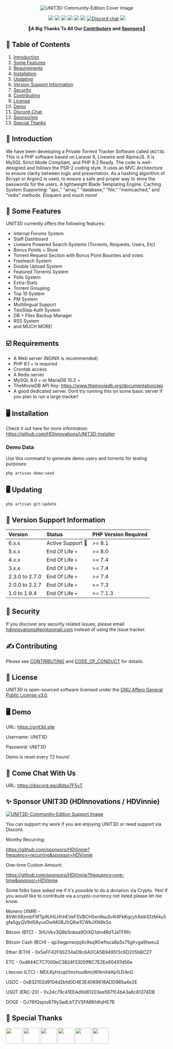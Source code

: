 <p align="center">
    <img src="https://i.postimg.cc/FKP2H5p4/Screen-Shot-2023-07-03-at-2-23-52-PM.png" alt="UNIT3D-Community-Edition Cover Image">
</p>

<p align="center">
<a href="http://laravel.com"><img src="https://img.shields.io/badge/Laravel-10-f4645f.svg" /></a> 
<a href="https://github.com/HDInnovations/UNIT3D/blob/master/LICENSE"><img src="https://img.shields.io/badge/License-AGPL%20v3.0-yellow.svg" /></a>
<a href="https://github.com/HDInnovations/UNIT3D-Community-Edition/actions/workflows/lint.yml/badge.svg"><img src="https://github.com/HDInnovations/UNIT3D-Community-Edition/actions/workflows/lint.yml/badge.svg" /></a>
<a href="https://github.com/HDInnovations/UNIT3D-Community-Edition/actions/workflows/phpunit-test.yml/badge.svg"><img src="https://github.com/HDInnovations/UNIT3D-Community-Edition/actions/workflows/phpunit-test.yml/badge.svg" /></a>
<a href="https://github.com/HDInnovations/UNIT3D-Community-Edition/actions/workflows/compile-assets-test.yml/badge.svg"><img src="https://github.com/HDInnovations/UNIT3D-Community-Edition/actions/workflows/compile-assets-test.yml/badge.svg" /></a>
<a href="https://github.com/HDInnovations/UNIT3D-Community-Edition/actions/workflows/larastan.yml/badge.svg"><img src="https://github.com/HDInnovations/UNIT3D-Community-Edition/actions/workflows/larastan.yml/badge.svg" /></a>  
<a href="https://discord.gg/J8dsx7F5yT"><img alt="Discord chat" src="https://img.shields.io/badge/discord-Chat%20Now-a29bfe.svg" /></a>
<a href="http://makeapullrequest.com"><img src="https://img.shields.io/badge/PRs-welcome-brightgreen.svg"></a>
</p>

<p align="center">
    🎉<b>A Big Thanks To All Our <a href="https://github.com/HDInnovations/UNIT3D-Community-Edition/graphs/contributors">Contributors</a> and <a href="https://github.com/sponsors/HDVinnie">Sponsors</a></b>🎉
</p>

## 📝 Table of Contents

1. [Introduction](#introduction)
2. [Some Features](#features)
3. [Requirements](#requirements)
4. [Installation](#installation)
5. [Updating](#updating)
6. [Version Support Information](#versions)
7. [Security](#security)
8. [Contributing](#contributing)
9. [License](#license)
10. [Demo](#demo)
11. [Discord-Chat](#chat)
12. [Sponsoring](#sponsor)
13. [Special Thanks](#thanks)


## <a name="introduction"></a> 🧐 Introduction

We have been developing a Private Torrent Tracker Software called `UNIT3D`. This is a PHP software based on Laravel 9, Livewire and AlpineJS. It is MySQL Strict Mode Compliant, and PHP 8.2 Ready. The code is well-designed and follows the PSR-2 coding style. It uses an MVC Architecture to ensure clarity between logic and presentation. As a hashing algorithm of Bcrypt or Argon2 is used, to ensure a safe and proper way to store the passwords for the users. A lightweight Blade Templating Engine. Caching System Supporting: "apc,” "array,” "database,” "file," "memcached," and "redis" methods. Eloquent and much more!

## <a name="features"></a> 💎 Some Features

UNIT3D currently offers the following features:
  - Internal Forums System
  - Staff Dashboard
  - Livewire Powered Search Systems (Torrents, Requests, Users, Etc)
  - Bonus Points + Store
  - Torrent Request Section with Bonus Point Bounties and votes
  - Freeleech System
  - Double Upload System
  - Featured Torrents System
  - Polls System
  - Extra-Stats
  - Torrent Grouping
  - Top 10 System
  - PM System
  - Multilingual Support
  - TwoStep Auth System
  - DB + Files Backup Manager
  - RSS System
  - and MUCH MORE!

## <a name="requirements"></a> ☑️ Requirements

- A Web server (NGINX is recommended)
- PHP 8.1 + is required
- Crontab access
- A Redis server
- MySQL 8.0 + or MariaDB 10.2 +
- TheMovieDB API Key: https://www.themoviedb.org/documentation/api
- A good dedicated server. Dont try running this on some basic server if you plan to run a large tracker!

## <a name="installation"></a> 🖥️ Installation

Check it out here for more information: https://github.com/HDInnovations/UNIT3D-Installer

### Demo Data

Use this command to generate demo users and torrents for testing purposes:

`php artisan demo:seed`

## <a name="updating"></a> 🖥️ Updating
`php artisan git:update`

## <a name="versions"></a> 🚨 Version Support Information
 Version     | Status                   | PHP Version Required
:------------|:-------------------------|:------------
 6.x.x       |  Active Support :rocket: | >= 8.1
 5.x.x       |  End Of Life :skull: | >= 8.0
 4.x.x       |  End Of Life :skull: | >= 7.4
 3.x.x       |  End Of Life :skull: | >= 7.4
 2.3.0 to 2.7.0|  End Of Life :skull: | >= 7.4
 2.0.0 to 2.2.7|  End Of Life :skull: | >= 7.3
 1.0 to 1.9.4|  End Of Life :skull:     | >= 7.1.3

## <a name="security"></a> 🔐 Security

If you discover any security related issues, please email hdinnovations@protonmail.com instead of using the issue tracker.

## <a name="contributing"></a> ✍️ Contributing

Please see [CONTRIBUTING](CONTRIBUTING.md) and [CODE_OF_CONDUCT](CODE_OF_CONDUCT.md) for details.

## <a name="license"></a> 📝 License

UNIT3D is open-sourced software licensed under the [GNU Affero General Public License v3.0](https://github.com/HDInnovations/UNIT3D/blob/master/LICENSE).

## <a name="demo"></a>  🖥️ Demo

URL: https://unit3d.site

Username: UNIT3D

Password: UNIT3D

Demo is reset every 72 hours!

## <a name="chat"></a>  💬 Come Chat With Us

URL: https://discord.gg/J8dsx7F5yT

## <a name="sponsor"></a> ✨ Sponsor UNIT3D (HDInnovations / HDVinnie)

<a href=https://github.com/sponsors/HDVinnie>
<p>
    <img src="https://i.postimg.cc/QMRRNgmV/support.png" alt="UNIT3D-Community-Edition Support Image">
</p>
</a>

You can support my work if you are enjoying UNIT3D or need support via Discord. 

Monthy Recurring:

https://github.com/sponsors/HDVinnie?frequency=recurring&sponsor=HDVinnie

One-time Custom Amount:

https://github.com/sponsors/HDVinnie?frequency=one-time&sponsor=HDVinnie

Some folks have asked me if it's possible to do a donation via Crypto. Yes! If you would like to contribute via a crypto-currency not listed please let me know.

Monero (XMR) - 85WrXRzmbF9fTp9UHLHhhEVeF5VBCHSen9suSvK4FkKqcyhXeikS1zM4u5gfa5gyQV9dS8yuoDwMGBJ1rQ8w1CWkJXN9kSo

Bitcoin (BTC) - 3HUVkv3Q8b5nbxa9DtXG1dm4RdTJaTFRfc

Bitcoin Cash (BCH) - qp3wgpnwzpj4v9sq90wflsca8p5s75glrvga9tweu2

Ether (ETH) - 0x5eFF42F65234aD9c6A0CA5B9495f3c6D205bBC27
    
ETC - 0xd644C7C7009eC3824f3305ff6C7E2Ee90497d56e    

Litecoin (LTC) - MDLKyHzupt1mchuo8mrjW9mihkKp1LD4nG

USDC - 0xB32102d9104d2bfd0D4E3E4069618ADD985a4e2E

USDT (ERC-20) - 0x24c79c41EEAd9d81203ee567fE4bA3a6c81374DB

DOGE - DJ78fQspiu879y3adLbTZVSFABKhKqHE7B


## <a name="thanks"></a> 🎉 Special Thanks

<a href="https://www.jetbrains.com/?from=UNIT3D"><img src="https://i.imgur.com/KgDXZV8.png" height="50px;"></a>
<a href="https://www.themoviedb.org/"><img src="https://www.themoviedb.org/assets/2/v4/logos/v2/blue_square_2-d537fb228cf3ded904ef09b136fe3fec72548ebc1fea3fbbd1ad9e36364db38b.svg" height="50px;"></a>
<a href="https://github.com"><img src="https://i.imgur.com/NVWhzrU.png" height="50px;"></a>
<a href="https://laravel.com"><img src="https://i.postimg.cc/cCDBswfK/1200px-Laravel-svg.png" height="50px;"></a>
<a href="https://laravel-livewire.com"><img src="https://i.postimg.cc/jjsNyBbh/Livewire.png" height="50px;"></a>
<a href="https://alpinejs.dev"><img src="https://i.postimg.cc/28pWk0M1/alpinejs-logo.png" height="50px;"></a>
